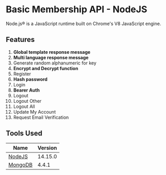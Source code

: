 # Basic Membership API - NodeJS

Node.js® is a JavaScript runtime built on Chrome's V8 JavaScript engine.

## Features

<ol>
    <li><b>Global template response message</b></li>
    <li><b>Multi language response message</b></li>
    <li>Generate random alphanumeric for key</li>
    <li><b>Encrypt and Decrypt function</b></li>
    <li>Register</li>
    <li><b>Hash password</b></li>
    <li>Login</li>
    <li><b>Bearer Auth</b></li>
    <li>Logout</li>
    <li>Logout Other</li>
    <li>Logout All</li>
    <li>Update My Account</li>
    <li>Request Email Verification</li>
</ol>

## Tools Used

| Name                             | Version |
| -------------------------------- | ------- |
| [NodeJS](https://nodejs.org/en/) | 14.15.0 |
| [MongoDB](https://mongodb.com/)  | 4.4.1   |
